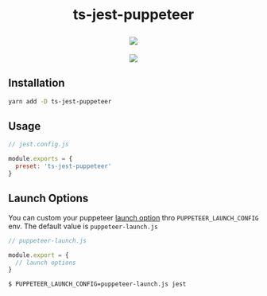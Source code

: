 <h1 align="center">
  <p>ts-jest-puppeteer</p>
  <a href="https://circleci.com/gh/rwu823/ts-jest-puppeteer" alt="Build Status">
    <img src="https://img.shields.io/circleci/build/github/rwu823/ts-jest-puppeteer/master?style=for-the-badge&logo=circleci" />
  </a>
</h1>

<p align="center">
  <a href="https://www.npmjs.org/package/ts-jest-puppeteer">
    <img src="https://img.shields.io/npm/v/ts-jest-puppeteer?style=for-the-badge&logo=npm"/>
  </a>
</p>

## Installation

~~~sh
yarn add -D ts-jest-puppeteer
~~~


## Usage

~~~js
// jest.config.js

module.exports = {
  preset: 'ts-jest-puppeteer'
}
~~~


## Launch Options
You can custom your puppeteer [launch option](https://pptr.dev/#?product=Puppeteer&version=v2.0.0&show=api-puppeteerlaunchoptions) thro `PUPPETEER_LAUNCH_CONFIG` env. The default value is `puppeteer-launch.js`


~~~js
// puppeteer-launch.js

module.export = {
  // launch options
}
~~~

~~~sh
$ PUPPETEER_LAUNCH_CONFIG=puppeteer-launch.js jest
~~~
